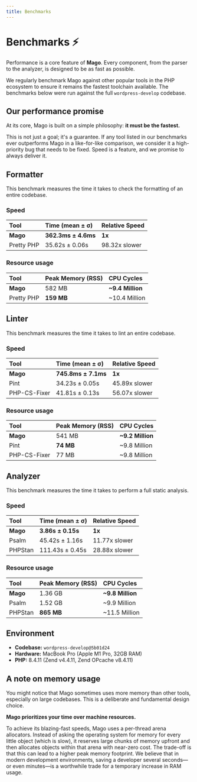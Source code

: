 ```yaml
---
title: Benchmarks
---
```


# Benchmarks ⚡️

Performance is a core feature of **Mago**. Every component, from the parser to the analyzer, is designed to be as fast as possible.

We regularly benchmark Mago against other popular tools in the PHP ecosystem to ensure it remains the fastest toolchain available. The benchmarks below were run against the full `wordpress-develop` codebase.

## Our performance promise

At its core, Mago is built on a simple philosophy: **it must be the fastest.**

This is not just a goal; it's a guarantee. If any tool listed in our benchmarks ever outperforms Mago in a like-for-like comparison, we consider it a high-priority bug that needs to be fixed. Speed is a feature, and we promise to always deliver it.

## Formatter

This benchmark measures the time it takes to check the formatting of an entire codebase.

### Speed

| Tool       | Time (mean ± σ)     | Relative Speed |
| :--------- | :------------------ | :------------- |
| **Mago**   | **362.3ms ± 4.6ms** | **1x**         |
| Pretty PHP | 35.62s ± 0.06s      | 98.32x slower  |

### Resource usage

| Tool       | Peak Memory (RSS) | CPU Cycles       |
| :--------- | :---------------- | :--------------- |
| **Mago**   | 582 MB            | **~9.4 Million** |
| Pretty PHP | **159 MB**        | ~10.4 Million    |

## Linter

This benchmark measures the time it takes to lint an entire codebase.

### Speed

| Tool         | Time (mean ± σ)     | Relative Speed |
| :----------- | :------------------ | :------------- |
| **Mago**     | **745.8ms ± 7.1ms** | **1x**         |
| Pint         | 34.23s ± 0.05s      | 45.89x slower  |
| PHP-CS-Fixer | 41.81s ± 0.13s      | 56.07x slower  |

### Resource usage

| Tool         | Peak Memory (RSS) | CPU Cycles       |
| :----------- | :---------------- | :--------------- |
| **Mago**     | 541 MB            | **~9.2 Million** |
| Pint         | **74 MB**         | ~9.8 Million     |
| PHP-CS-Fixer | 77 MB             | ~9.8 Million     |

## Analyzer

This benchmark measures the time it takes to perform a full static analysis.

### Speed

| Tool     | Time (mean ± σ)   | Relative Speed |
| :------- | :---------------- | :------------- |
| **Mago** | **3.86s ± 0.15s** | **1x**         |
| Psalm    | 45.42s ± 1.16s    | 11.77x slower  |
| PHPStan  | 111.43s ± 0.45s   | 28.88x slower  |

### Resource usage

| Tool     | Peak Memory (RSS) | CPU Cycles       |
| :------- | :---------------- | :--------------- |
| **Mago** | 1.36 GB           | **~9.8 Million** |
| Psalm    | 1.52 GB           | ~9.9 Million     |
| PHPStan  | **865 MB**        | ~11.5 Million    |

## Environment

- **Codebase:** `wordpress-develop@5b01d24`
- **Hardware:** MacBook Pro (Apple M1 Pro, 32GB RAM)
- **PHP:** 8.4.11 (Zend v4.4.11, Zend OPcache v8.4.11)

## A note on memory usage

You might notice that Mago sometimes uses more memory than other tools, especially on large codebases. This is a
deliberate and fundamental design choice.

**Mago prioritizes your time over machine resources.**

To achieve its blazing-fast speeds, Mago uses a per-thread arena allocators. Instead of asking the operating system
for memory for every little object (which is slow), it reserves large chunks of memory upfront and then allocates
objects within that arena with near-zero cost. The trade-off is that this can lead to a higher peak memory footprint.
We believe that in modern development environments, saving a developer several seconds—or even minutes—is a
worthwhile trade for a temporary increase in RAM usage.
